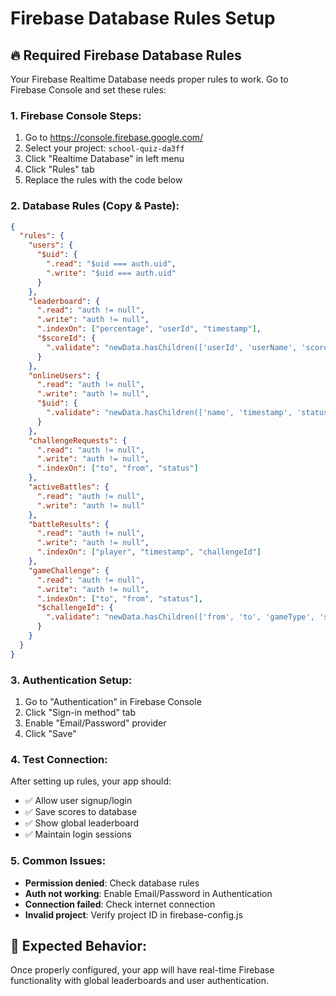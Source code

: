 # Firebase Database Rules Setup

## 🔥 Required Firebase Database Rules

Your Firebase Realtime Database needs proper rules to work. Go to Firebase Console and set these rules:

### 1. **Firebase Console Steps:**
1. Go to https://console.firebase.google.com/
2. Select your project: `school-quiz-da3ff`
3. Click "Realtime Database" in left menu
4. Click "Rules" tab
5. Replace the rules with the code below

### 2. **Database Rules (Copy & Paste):**

```json
{
  "rules": {
    "users": {
      "$uid": {
        ".read": "$uid === auth.uid",
        ".write": "$uid === auth.uid"
      }
    },
    "leaderboard": {
      ".read": "auth != null",
      ".write": "auth != null",
      ".indexOn": ["percentage", "userId", "timestamp"],
      "$scoreId": {
        ".validate": "newData.hasChildren(['userId', 'userName', 'score', 'percentage', 'timestamp'])"
      }
    },
    "onlineUsers": {
      ".read": "auth != null",
      ".write": "auth != null",
      "$uid": {
        ".validate": "newData.hasChildren(['name', 'timestamp', 'status'])"
      }
    },
    "challengeRequests": {
      ".read": "auth != null",
      ".write": "auth != null",
      ".indexOn": ["to", "from", "status"]
    },
    "activeBattles": {
      ".read": "auth != null",
      ".write": "auth != null"
    },
    "battleResults": {
      ".read": "auth != null",
      ".write": "auth != null",
      ".indexOn": ["player", "timestamp", "challengeId"]
    },
    "gameChallenge": {
      ".read": "auth != null",
      ".write": "auth != null",
      ".indexOn": ["to", "from", "status"],
      "$challengeId": {
        ".validate": "newData.hasChildren(['from', 'to', 'gameType', 'status', 'timestamp'])"
      }
    }
  }
}
```

### 3. **Authentication Setup:**
1. Go to "Authentication" in Firebase Console
2. Click "Sign-in method" tab
3. Enable "Email/Password" provider
4. Click "Save"

### 4. **Test Connection:**
After setting up rules, your app should:
- ✅ Allow user signup/login
- ✅ Save scores to database
- ✅ Show global leaderboard
- ✅ Maintain login sessions

### 5. **Common Issues:**
- **Permission denied**: Check database rules
- **Auth not working**: Enable Email/Password in Authentication
- **Connection failed**: Check internet connection
- **Invalid project**: Verify project ID in firebase-config.js

## 🎯 Expected Behavior:
Once properly configured, your app will have real-time Firebase functionality with global leaderboards and user authentication.
